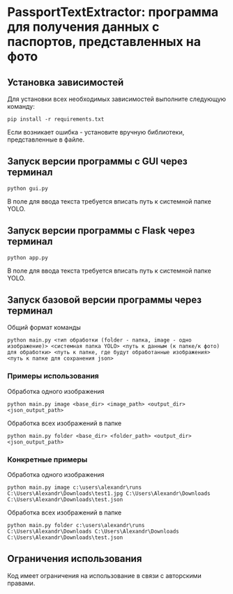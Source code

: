 # **PassportTextExtractor: программа для получения данных с паспортов, представленных на фото**

## **Установка зависимостей**

Для установки всех необходимых зависимостей выполните следующую команду:

```
pip install -r requirements.txt
```

Если возникает ошибка - установите вручную библиотеки, представленные в файле.

## **Запуск версии программы с GUI через терминал**

```
python gui.py
```
В поле для ввода текста требуется вписать путь к системной папке YOLO.

## **Запуск версии программы с Flask через терминал**

```
python app.py
```
В поле для ввода текста требуется вписать путь к системной папке YOLO.

## **Запуск базовой версии программы через терминал**

Общий формат команды

```
python main.py <тип обработки (folder - папка, image - одно изображение)> <системная папка YOLO> <путь к данным (к папке/к фото) для обработки> <путь к папке, где будут обработанные изображения> <путь к папке для сохранения json>
```

### **Примеры использования**

Обработка одного изображения

```
python main.py image <base_dir> <image_path> <output_dir> <json_output_path>
```

Обработка всех изображений в папке

```
python main.py folder <base_dir> <folder_path> <output_dir> <json_output_path>
```

### **Конкретные примеры**

Обработка одного изображения

```
python main.py image c:\users\alexandr\runs C:\Users\Alexandr\Downloads\test1.jpg C:\Users\Alexandr\Downloads C:\Users\Alexandr\Downloads\test.json
```

Обработка всех изображений в папке

```
python main.py folder c:\users\alexandr\runs C:\Users\Alexandr\Downloads C:\Users\Alexandr\Downloads C:\Users\Alexandr\Downloads\test.json
```

## **Ограничения использования**

Код имеет ограничения на использование в связи с авторскими правами.